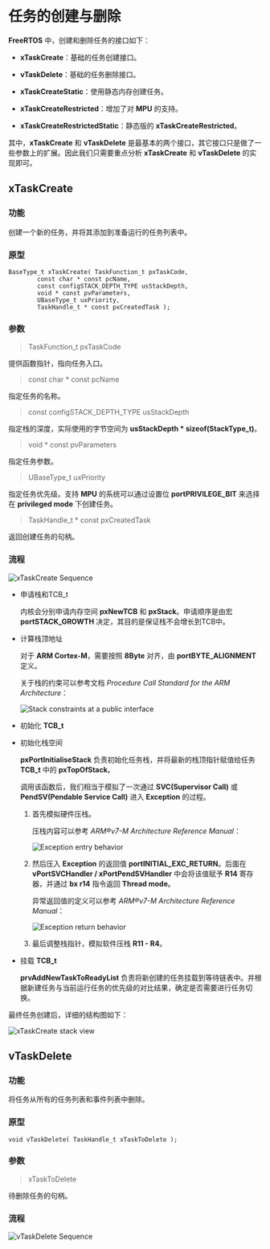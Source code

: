 # 任务的创建与删除

**FreeRTOS** 中，创建和删除任务的接口如下：

 - **xTaskCreate**：基础的任务创建接口。

 - **vTaskDelete**：基础的任务删除接口。

 - **xTaskCreateStatic**：使用静态内存创建任务。

 - **xTaskCreateRestricted**：增加了对 **MPU** 的支持。

 - **xTaskCreateRestrictedStatic**：静态版的 **xTaskCreateRestricted**。

其中，**xTaskCreate** 和 **vTaskDelete** 是最基本的两个接口，其它接口只是做了一些参数上的扩展。因此我们只需要重点分析 **xTaskCreate** 和 **vTaskDelete** 的实现即可。

## xTaskCreate

### 功能

创建一个新的任务，并将其添加到准备运行的任务列表中。

### 原型

```
BaseType_t xTaskCreate( TaskFunction_t pxTaskCode,
        const char * const pcName,
        const configSTACK_DEPTH_TYPE usStackDepth,
        void * const pvParameters,
        UBaseType_t uxPriority,
        TaskHandle_t * const pxCreatedTask );
```

### 参数

> TaskFunction_t pxTaskCode

提供函数指针，指向任务入口。

> const char * const pcName

指定任务的名称。

> const configSTACK_DEPTH_TYPE usStackDepth

指定栈的深度，实际使用的字节空间为 **usStackDepth \* sizeof(StackType_t)**。

> void * const pvParameters

指定任务参数。

> UBaseType_t uxPriority

指定任务优先级。支持 **MPU** 的系统可以通过设置位 **portPRIVILEGE_BIT** 来选择在 **privileged mode** 下创建任务。

> TaskHandle_t * const pxCreatedTask

返回创建任务的句柄。

### 流程

![xTaskCreate Sequence][1]

 - 申请栈和TCB_t

    内核会分别申请内存空间 **pxNewTCB** 和 **pxStack**。申请顺序是由宏 **portSTACK_GROWTH** 决定，其目的是保证栈不会增长到TCB中。

 - 计算栈顶地址

    对于 **ARM Cortex-M**，需要按照 **8Byte** 对齐，由 **portBYTE_ALIGNMENT** 定义。

    关于栈的约束可以参考文档 *Procedure Call Standard for the ARM Architecture*：

    ![Stack constraints at a public interface][2]

 - 初始化 **TCB_t**

 - 初始化栈空间

    **pxPortInitialiseStack** 负责初始化任务栈，并将最新的栈顶指针赋值给任务 **TCB_t** 中的 **pxTopOfStack**。

    调用该函数后，我们相当于模拟了一次通过 **SVC(Supervisor Call)** 或 **PendSV(Pendable Service Call)** 进入 **Exception** 的过程。

    1. 首先模拟硬件压栈。

        压栈内容可以参考 *ARM®v7-M Architecture Reference Manual*：

        ![Exception entry behavior][3]

    2. 然后压入 **Exception** 的返回值 **portINITIAL_EXC_RETURN**。后面在 **vPortSVCHandler / xPortPendSVHandler** 中会将该值赋予 **R14** 寄存器，并通过 **bx r14** 指令返回 **Thread mode**。

        异常返回值的定义可以参考 *ARM®v7-M Architecture Reference Manual*：

        ![Exception return behavior][4]

    3. 最后调整栈指针，模拟软件压栈 **R11 - R4**。

 - 挂载 **TCB_t**

    **prvAddNewTaskToReadyList** 负责将新创建的任务挂载到等待链表中。并根据新建任务与当前运行任务的优先级的对比结果，确定是否需要进行任务切换。

最终任务创建后，详细的结构图如下：

![xTaskCreate stack view][5]

## vTaskDelete

### 功能

将任务从所有的任务列表和事件列表中删除。

### 原型

```
void vTaskDelete( TaskHandle_t xTaskToDelete );
```

### 参数

> xTaskToDelete

待删除任务的句柄。

### 流程

![vTaskDelete Sequence][6]

 [1]: ./images/xTaskCreate.jpg
 [2]: ./images/stack_constraints.jpg
 [3]: ./images/exception_entry_behavior.jpg
 [4]: ./images/exc_return_definition.jpg
 [5]: ./images/xTaskCreate_stack_view.jpg
 [6]: ./images/vTaskDelete.jpg
